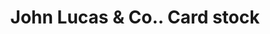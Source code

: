 ---
doi: 10.7916/D87D46BT
date_other: unknown
date_other_textual: unknown
form: printed ephemera
genre:
- Card stock
name:
- John Lucas & Co.
object_in_context_url: https://biggert.cul.columbia.edu/items/view/ave_biggert_01425
subject_hierarchical_geographic:
- Philadelphia, Pennsylvania, United States
subject_name:
- John Lucas & Co.
title: John Lucas & Co.. Card stock
sort_title: John Lucas & Co.. Card stock
call_number: ave_biggert_01425
coordinates:
- 40.00944444444445,-75.13333333333334
pid: ave_biggert_01425
identifiers: ave_biggert_01425
thumbnail: https://derivativo-1.library.columbia.edu/iiif/2/ldpd:344555/full/!256,256/0/native.jpg
permalink: "/biggert/ave_biggert_01425/"
layout: iiif-image-page
---